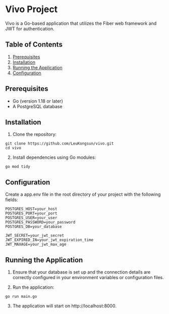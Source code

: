 # Vivo Project

Vivo is a Go-based application that utilizes the Fiber web framework and JWT for authentication.

## Table of Contents

1. [Prerequisites](#prerequisites)
2. [Installation](#installation)
3. [Running the Application](#running-the-application)
4. [Configuration](#configuration)

## Prerequisites

- Go (version 1.18 or later)
- A PostgreSQL database

## Installation

1. Clone the repository:

```
git clone https://github.com/LeuKongsun/vivo.git
cd vivo
```

2. Install dependencies using Go modules:

```
go mod tidy
```

## Configuration

Create a app.env file in the root directory of your project with the following fields:
```
POSTGRES_HOST=your_host
POSTGRES_PORT=your_port
POSTGRES_USER=your_user
POSTGRES_PASSWORD=your_password
POSTGRES_DB=your_database

JWT_SECRET=your_jwt_secret
JWT_EXPIRED_IN=your_jwt_expiration_time
JWT_MAXAGE=your_jwt_max_age
```



## Running the Application

1. Ensure that your database is set up and the connection details are correctly configured in your environment variables or configuration files.

2. Run the application:
```
go run main.go
```

3. The application will start on http://localhost:8000.



